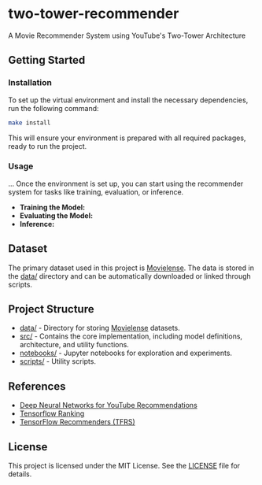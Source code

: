 # two-tower-recommender
A Movie Recommender System using YouTube's Two-Tower Architecture

## Getting Started
### Installation
To set up the virtual environment and install the necessary dependencies, run the following command:
```bash
make install
```
This will ensure your environment is prepared with all required packages, ready to run the project.

### Usage
...
Once the environment is set up, you can start using the recommender system for tasks like training, evaluation, or inference.
- **Training the Model:**
- **Evaluating the Model:**
- **Inference:**

## Dataset
The primary dataset used in this project is [Movielense](https://grouplens.org/datasets/movielens/). The data is stored in the [data/](data) directory and can be automatically downloaded or linked through scripts.

## Project Structure
- [data/](data) - Directory for storing [Movielense](https://grouplens.org/datasets/movielens/) datasets.
- [src/](src) - Contains the core implementation, including model definitions, architecture, and utility functions.
- [notebooks/](notebooks) - Jupyter notebooks for exploration and experiments.
- [scripts/](scripts) - Utility scripts.


## References
- [Deep Neural Networks for YouTube Recommendations](https://research.google.com/pubs/archive/45530.pdf)
- [Tensorflow Ranking](https://github.com/tensorflow/ranking)
- [TensorFlow Recommenders (TFRS)](https://github.com/tensorflow/recommenders)

## License
This project is licensed under the MIT License. See the [LICENSE](LICENSE) file for details.